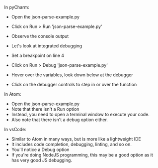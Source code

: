 
In pyCharm:
- Open the json-parse-example.py
- Click on Run > Run 'json-parse-example.py'
- Observe the console output

- Let's look at integrated debugging
- Set a breakpoint on line 4
- Click on Run > Debug 'json-parse-example.py'
- Hover over the variables, look down below at the debugger

- Click on the debugger controls to step in or over the function

In Atom:
- Open the json-parse-example.py
- Note that there isn't a Run option
- Instead, you need to open a terminal window to execute your code.
- Also note that there isn't a debug option either.

In vsCode:
- Similar to Atom in many ways, but is more like a lightweight IDE
- It includes code completion, debugging, linting, and so on.
- You'll notice a Debug option
- If you're doing NodeJS programming, this may be a good option as it has very good JS debugging.